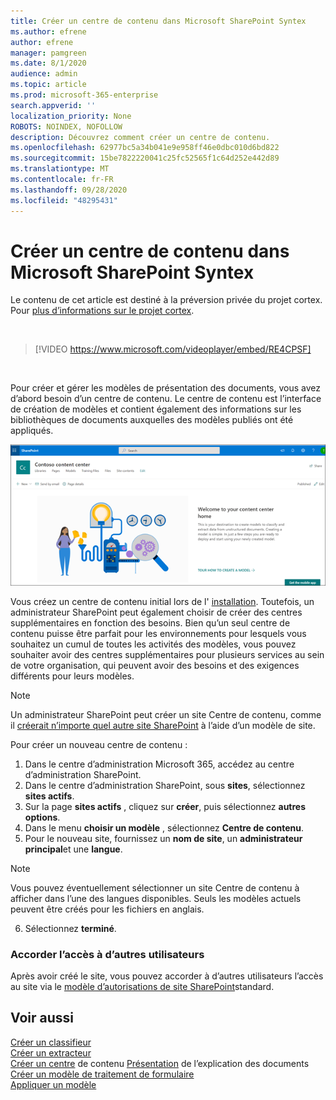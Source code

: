 ```yaml
---
title: Créer un centre de contenu dans Microsoft SharePoint Syntex
ms.author: efrene
author: efrene
manager: pamgreen
ms.date: 8/1/2020
audience: admin
ms.topic: article
ms.prod: microsoft-365-enterprise
search.appverid: ''
localization_priority: None
ROBOTS: NOINDEX, NOFOLLOW
description: Découvrez comment créer un centre de contenu.
ms.openlocfilehash: 62977bc5a34b041e9e958ff46e0dbc010d6bd822
ms.sourcegitcommit: 15be7822220041c25fc52565f1c64d252e442d89
ms.translationtype: MT
ms.contentlocale: fr-FR
ms.lasthandoff: 09/28/2020
ms.locfileid: "48295431"
---
```

# <a name="create-a-content-center-in-microsoft-sharepoint-syntex"></a>Créer un centre de contenu dans Microsoft SharePoint Syntex

Le contenu de cet article est destiné à la préversion privée du projet cortex. Pour [plus d’informations sur le projet cortex](https://aka.ms/projectcortex).</br>

</br>

> [!VIDEO https://www.microsoft.com/videoplayer/embed/RE4CPSF]

</br>

Pour créer et gérer les modèles de présentation des documents, vous avez d’abord besoin d’un centre de contenu. Le centre de contenu est l’interface de création de modèles et contient également des informations sur les bibliothèques de documents auxquelles des modèles publiés ont été appliqués.</br>

   ![Sélectionner une bibliothèque de documents](../media/content-understanding/content-center-page.png)</br>

Vous créez un centre de contenu initial lors de l' [installation](set-up-content-understanding.md). Toutefois, un administrateur SharePoint peut également choisir de créer des centres supplémentaires en fonction des besoins. Bien qu’un seul centre de contenu puisse être parfait pour les environnements pour lesquels vous souhaitez un cumul de toutes les activités des modèles, vous pouvez souhaiter avoir des centres supplémentaires pour plusieurs services au sein de votre organisation, qui peuvent avoir des besoins et des exigences différents pour leurs modèles.

> [!NOTE]
> Un administrateur SharePoint peut créer un site Centre de contenu, comme il [créerait n’importe quel autre site SharePoint](https://docs.microsoft.com/sharepoint/create-site-collection) à l’aide d’un modèle de site.

Pour créer un nouveau centre de contenu :

1. Dans le centre d’administration Microsoft 365, accédez au centre d’administration SharePoint.
2. Dans le centre d’administration SharePoint, sous **sites**, sélectionnez **sites actifs**.
3. Sur la page **sites actifs** , cliquez sur **créer**, puis sélectionnez **autres options**.
4. Dans le menu **choisir un modèle** , sélectionnez **Centre de contenu**.
5. Pour le nouveau site, fournissez un **nom de site**, un **administrateur principal**et une **langue**.</br>

> [!NOTE] 
> Vous pouvez éventuellement sélectionner un site Centre de contenu à afficher dans l’une des langues disponibles. Seuls les modèles actuels peuvent être créés pour les fichiers en anglais.</br>

6. Sélectionnez **terminé**.

### <a name="give-access-to-additional-users"></a>Accorder l’accès à d’autres utilisateurs
 
Après avoir créé le site, vous pouvez accorder à d’autres utilisateurs l’accès au site via le [modèle d’autorisations de site SharePoint](https://docs.microsoft.com/sharepoint/modern-experience-sharing-permissions)standard.

## <a name="see-also"></a>Voir aussi
[Créer un classifieur](create-a-classifier.md)</br>
[Créer un extracteur](create-an-extractor.md)</br>
[Créer un centre](create-a-content-center.md) 
 de contenu [Présentation](document-understanding-overview.md) de l’explication des documents</br>
[Créer un modèle de traitement de formulaire](create-a-form-processing-model.md)</br>
[Appliquer un modèle](apply-a-model.md)    
